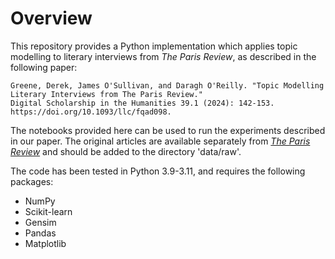# Overview

This repository provides a Python implementation which applies topic modelling to literary interviews from *The Paris Review*, as described in the following paper:

	Greene, Derek, James O'Sullivan, and Daragh O'Reilly. "Topic Modelling Literary Interviews from The Paris Review." 
 	Digital Scholarship in the Humanities 39.1 (2024): 142-153. https://doi.org/10.1093/llc/fqad098.

The notebooks provided here can be used to run the experiments described in our paper. The original articles are available separately from *[The Paris Review](https://www.theparisreview.org/)* and should be added to the directory 'data/raw'.

The code has been tested in Python 3.9-3.11, and requires the following packages:

- NumPy
- Scikit-learn
- Gensim
- Pandas
- Matplotlib

